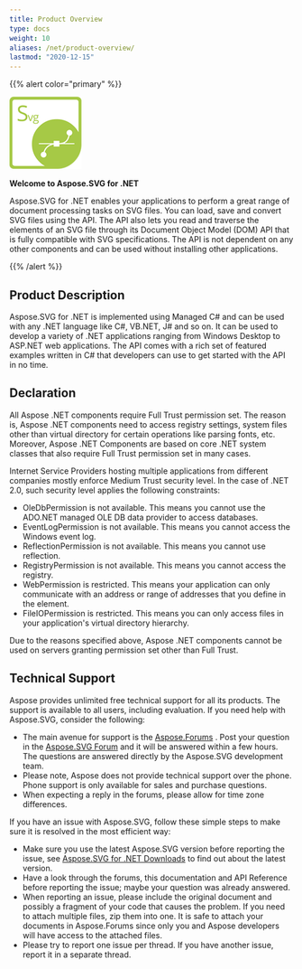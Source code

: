 ```yaml
---
title: Product Overview
type: docs
weight: 10
aliases: /net/product-overview/
lastmod: "2020-12-15"
---
```


{{% alert color="primary" %}} 

**![todo:image_alt_text](product-overview_1)**

**Welcome to Aspose.SVG for .NET**

Aspose.SVG for .NET enables your applications to perform a great range of document processing tasks on SVG files. You can load, save and convert SVG files using the API. The API also lets you read and traverse the elements of an SVG file through its Document Object Model (DOM) API that is fully compatible with SVG specifications. The API is not dependent on any other components and can be used without installing other applications.

{{% /alert %}} 
## **Product Description**
Aspose.SVG for .NET is implemented using Managed C# and can be used with any .NET language like C#, VB.NET, J# and so on. It can be used to develop a variety of .NET applications ranging from Windows Desktop to ASP.NET web applications. The API comes with a rich set of featured examples written in C# that developers can use to get started with the API in no time.
## **Declaration**
All Aspose .NET components require Full Trust permission set. The reason is, Aspose .NET components need to access registry settings, system files other than virtual directory for certain operations like parsing fonts, etc. Moreover, Aspose .NET Components are based on core .NET system classes that also require Full Trust permission set in many cases.

Internet Service Providers hosting multiple applications from different companies mostly enforce Medium Trust security level. In the case of .NET 2.0, such security level applies the following constraints:

- OleDbPermission is not available. This means you cannot use the ADO.NET managed OLE DB data provider to access databases.
- EventLogPermission is not available. This means you cannot access the Windows event log.
- ReflectionPermission is not available. This means you cannot use reflection.
- RegistryPermission is not available. This means you cannot access the registry.
- WebPermission is restricted. This means your application can only communicate with an address or range of addresses that you define in the <trust> element.
- FileIOPermission is restricted. This means you can only access files in your application's virtual directory hierarchy.

Due to the reasons specified above, Aspose .NET components cannot be used on servers granting permission set other than Full Trust.
## **Technical Support**
Aspose provides unlimited free technical support for all its products. The support is available to all users, including evaluation. If you need help with Aspose.SVG, consider the following:

- The main avenue for support is the [Aspose.Forums](https://forum.aspose.com/) . Post your question in the [Aspose.SVG Forum](https://forum.aspose.com/c/svg) and it will be answered within a few hours. The questions are answered directly by the Aspose.SVG development team.
- Please note, Aspose does not provide technical support over the phone. Phone support is only available for sales and purchase questions.
- When expecting a reply in the forums, please allow for time zone differences.

If you have an issue with Aspose.SVG, follow these simple steps to make sure it is resolved in the most efficient way:

- Make sure you use the latest Aspose.SVG version before reporting the issue, see [Aspose.SVG for .NET Downloads](https://www.nuget.org/packages/Aspose.SVG/) to find out about the latest version.
- Have a look through the forums, this documentation and API Reference before reporting the issue; maybe your question was already answered.
- When reporting an issue, please include the original document and possibly a fragment of your code that causes the problem. If you need to attach multiple files, zip them into one. It is safe to attach your documents in Aspose.Forums since only you and Aspose developers will have access to the attached files.
- Please try to report one issue per thread. If you have another issue, report it in a separate thread.
